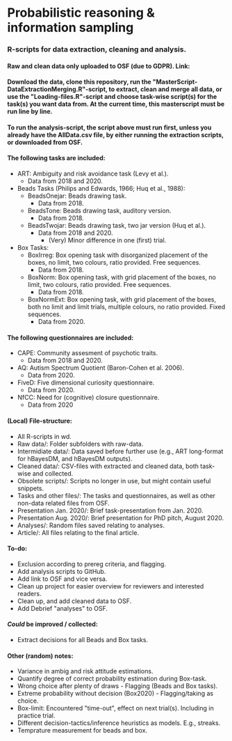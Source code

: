 # Probabilistic reasoning & information sampling

### R-scripts for data extraction, cleaning and analysis.

#### Raw and clean data only uploaded to OSF (due to GDPR). Link:

#### Download the data, clone this repository, run the "MasterScript-DataExtractionMerging.R"-script, to extract, clean and merge all data, or use the "Loading-files.R"-script and choose task-wise script(s) for the task(s) you want data from. At the current time, this masterscript must be run line by line.
#### To run the analysis-script, the script above must run first, unless you already have the AllData.csv file, by either running the extraction scripts, or downloaded from OSF.

#### The following tasks are included:
- ART: Ambiguity and risk avoidance task (Levy et al.).
  - Data from 2018 and 2020.
- Beads Tasks (Philips and Edwards, 1966; Huq et al., 1988):
  - BeadsOnejar: Beads drawing task.
    - Data from 2018.
  - BeadsTone: Beads drawing task, auditory version.
    - Data from 2018.
  - BeadsTwojar: Beads drawing task, two jar version (Huq et al.).
    - Data from 2018 and 2020.
      - (Very) Minor difference in one (first) trial.
- Box Tasks:
  - BoxIrreg: Box opening task with disorganized placement of the boxes, no limit, two colours, ratio provided. Free sequences.
    - Data from 2018.
  - BoxNorm: Box opening task, with grid placement of the boxes, no limit, two colours, ratio provided. Free sequences.
    - Data from 2018.
  - BoxNormExt: Box opening task, with grid placement of the boxes, both no limit and limit trials, multiple colours, no ratio provided. Fixed sequences.
    - Data from 2020.

#### The following questionnaires are included:
- CAPE: Community assesment of psychotic traits.
  - Data from 2018 and 2020.
- AQ: Autism Spectrum Quotient (Baron-Cohen et al. 2006).
  - Data from 2020.
- FiveD: Five dimensional curiosity questionnaire.
  - Data from 2020.
- NfCC: Need for (cognitive) closure questionnaire.
  - Data from 2020

#### (Local) File-structure:
- All R-scripts in wd.
- Raw data/: Folder subfolders with raw-data.
- Intermidiate data/: Data saved before further use (e.g., ART long-format for hBayesDM, and hBayesDM outputs).
- Cleaned data/: CSV-files with extracted and cleaned data, both task-wise and collected.
- Obsolete scripts/: Scripts no longer in use, but might contain useful snippets.
- Tasks and other files/: The tasks and questionnaires, as well as other non-data related files from OSF.
- Presentation Jan. 2020/: Brief task-presentation from Jan. 2020.
- Presentation Aug. 2020/: Brief presentation for PhD pitch, August 2020.
- Analyses/: Random files saved relating to analyses.
- Article/: All files relating to the final article.

#### To-do:
- Exclusion according to prereg criteria, and flagging.
- Add analysis scripts to GitHub.
- Add link to OSF and vice versa.
- Clean up project for easier overview for reviewers and interested readers.
- Clean up, and add cleaned data to OSF.
- Add Debrief "analyses" to OSF.

#### _Could_ be improved / collected:
- Extract decisions for all Beads and Box tasks.

#### Other (random) notes:
- Variance in ambig and risk attitude estimations.
- Quantify degree of correct probability estimation during Box-task.
- Wrong choice after plenty of draws - Flagging (Beads and Box tasks).
- Extreme probability without decision (Box2020) - Flagging/taking as choice.
- Box-limit: Encountered "time-out", effect on next trial(s). Including in practice trial.
- Different decision-tactics/inference heuristics as models. E.g., streaks.
- Temprature measurement for beads and box.